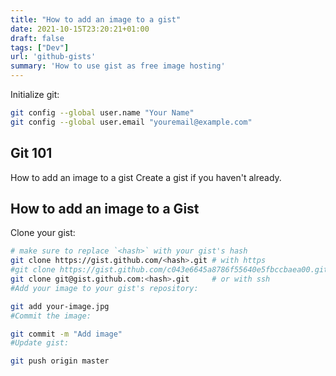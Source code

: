 ```yaml
---
title: "How to add an image to a gist"
date: 2021-10-15T23:20:21+01:00
draft: false
tags: ["Dev"]
url: 'github-gists'
summary: 'How to use gist as free image hosting'
---
```



Initialize git:

```sh
git config --global user.name "Your Name"
git config --global user.email "youremail@example.com"
```

## Git 101

How to add an image to a gist
Create a gist if you haven't already.

## How to add an image to a Gist

Clone your gist:

```sh
# make sure to replace `<hash>` with your gist's hash
git clone https://gist.github.com/<hash>.git # with https 
#git clone https://gist.github.com/c043e6645a8786f55640e5fbccbaea00.git
git clone git@gist.github.com:<hash>.git     # or with ssh
#Add your image to your gist's repository:

git add your-image.jpg
#Commit the image:

git commit -m "Add image"
#Update gist:

git push origin master
```